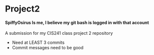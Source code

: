 # Project2
#### SpiffyOsirus Is me, I believe my git bash is logged in with that account
A submission for my CIS241 class project 2 repository
* Need at LEAST 3 commits
* Commit messages need to be good

